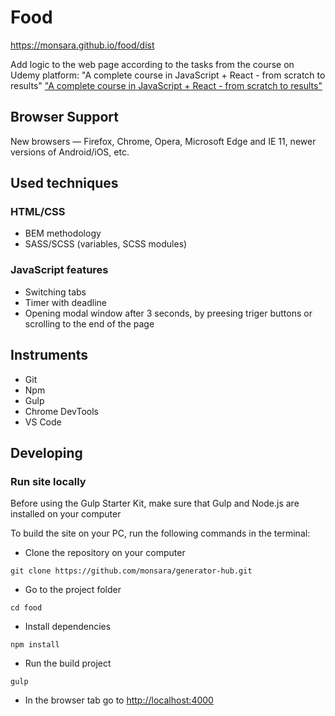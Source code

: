# Food

https://monsara.github.io/food/dist

Add logic to the web page according to the tasks from the course
on Udemy platform: "A complete course in JavaScript + React - from scratch to results"
["A complete course in JavaScript + React - from scratch to results"](https://www.udemy.com/course/javascript_full/)

## Browser Support

New browsers — Firefox, Chrome, Opera, Microsoft Edge and IE 11, newer versions
of Android/iOS, etc.

## Used techniques

### HTML/CSS

- BEM methodology
- SASS/SCSS (variables, SCSS modules)

### JavaScript features

- Switching tabs
- Timer with deadline
- Opening modal window after 3 seconds, by preesing triger buttons or scrolling to the end of the page

## Instruments

- Git
- Npm
- Gulp
- Chrome DevTools
- VS Code

## Developing

### Run site locally

Before using the Gulp Starter Kit, make sure that Gulp and Node.js are installed
on your computer

To build the site on your PC, run the following commands in the terminal:

- Clone the repository on your computer

```shell
git clone https://github.com/monsara/generator-hub.git
```

- Go to the project folder

```shell
cd food
```

- Install dependencies

```shell
npm install
```

- Run the build project

```shell
gulp
```

- In the browser tab go to [http://localhost:4000](http://localhost:4000)
